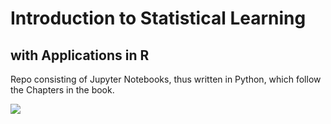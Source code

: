 # Introduction to Statistical Learning
## with Applications in R

Repo consisting of Jupyter Notebooks, thus written in Python, which follow the Chapters in the book.

<img src="https://assets.thalia.media/img/artikel/800d3f86b9872a9dde533433f8d0705f44fe2e9e-00-00.jpeg">


